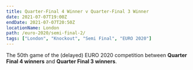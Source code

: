 ```yaml
---
title: Quarter-Final 4 Winner v Quarter-Final 3 Winner
date: 2021-07-07T19:00Z
endDate: 2021-07-07T20:50Z
locationName: London
path: /euro-2020/semi-final-2/
tags: ["London", "Knockout", "Semi Final", "EURO 2020"]
---
```


The 50th game of the (delayed) EURO 2020 competition between **Quarter Final 4 winners** and **Quarter Final 3 winners**.